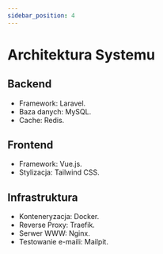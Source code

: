 ```yaml
---
sidebar_position: 4
---
```


# Architektura Systemu

## Backend
- Framework: Laravel.
- Baza danych: MySQL.
- Cache: Redis.

## Frontend
- Framework: Vue.js.
- Stylizacja: Tailwind CSS.

## Infrastruktura
- Konteneryzacja: Docker.
- Reverse Proxy: Traefik.
- Serwer WWW: Nginx.
- Testowanie e-maili: Mailpit.
